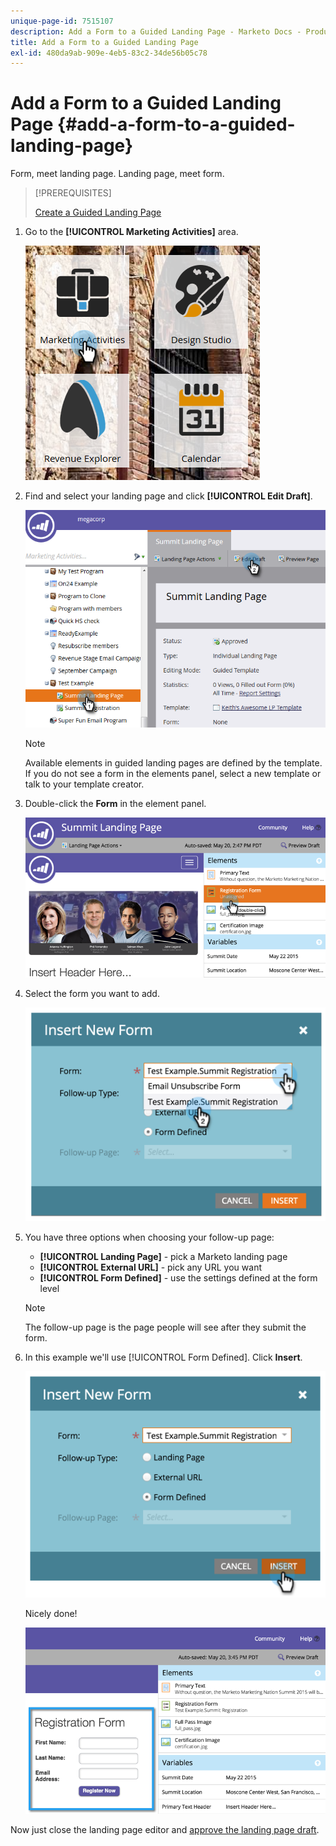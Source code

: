 ```yaml
---
unique-page-id: 7515107
description: Add a Form to a Guided Landing Page - Marketo Docs - Product Documentation
title: Add a Form to a Guided Landing Page
exl-id: 480da9ab-909e-4eb5-83c2-34de56b05c78
---
```

# Add a Form to a Guided Landing Page {#add-a-form-to-a-guided-landing-page}

Form, meet landing page. Landing page, meet form.

>[!PREREQUISITES]
>
>[Create a Guided Landing Page](/help/marketo/product-docs/demand-generation/landing-pages/guided-landing-pages/create-a-guided-landing-page.md)

1. Go to the **[!UICONTROL Marketing Activities]** area.

   ![](assets/one.png)

1. Find and select your landing page and click **[!UICONTROL Edit Draft]**.

   ![](assets/two.png)

   >[!NOTE]
   >
   >Available elements in guided landing pages are defined by the template. If you do not see a form in the elements panel, select a new template or talk to your template creator.

1. Double-click the **Form** in the element panel.

   ![](assets/image2015-5-20-15-3a37-3a55.png)

1. Select the form you want to add.

   ![](assets/image2015-5-20-15-3a44-3a35.png)

1. You have three options when choosing your follow-up page:

    * **[!UICONTROL Landing Page]** - pick a Marketo landing page
    * **[!UICONTROL External URL]** - pick any URL you want
    * **[!UICONTROL Form Defined]** - use the settings defined at the form level

   >[!NOTE]
   >
   >The follow-up page is the page people will see after they submit the form.

1. In this example we'll use [!UICONTROL Form Defined]. Click **Insert**.

   ![](assets/image2015-5-20-15-3a46-3a55.png)

   Nicely done!

   ![](assets/image2015-5-20-15-3a45-3a45.png)

Now just close the landing page editor and [approve the landing page draft](/help/marketo/product-docs/demand-generation/landing-pages/understanding-landing-pages/approve-unapprove-or-delete-a-landing-page.md).
